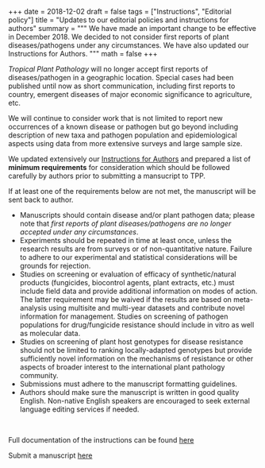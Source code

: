 +++
date = 2018-12-02
draft = false
tags = ["Instructions", "Editorial policy"]
title = "Updates to our editorial policies and instructions for authors"
summary = """
We have made an important change to be effective in December 2018. We decided to not consider first reports of plant diseases/pathogens under any circumstances. We have also updated our Instructions for Authors. 
"""
math = false
+++ 

*Tropical Plant Pathology* will no longer accept first reports of diseases/pathogen in a geographic location. Special cases had been published until now as short communication, including first reports to country, emergent diseases of major economic significance to agriculture, etc. 

We will continue to consider work that is not limited to report new occurrences of a known disease or pathogen but go beyond including description of new taxa and pathogen population and epidemiological aspects using data from more extensive surveys and large sample size.

We updated extensively our [Instructions for Authors](/instructions) and prepared a list of **minimum requirements** for consideration which should be  followed carefully by authors prior to submitting a mansucript to TPP. 

If at least one of the requirements below are not met, the manuscript will be sent back to author. 

<ul>

<li>Manuscripts should contain disease and/or plant pathogen data; please note that <i>first reports of plant diseases/pathogens are no longer accepted under any circumstances</I>.<br>

<li>Experiments should be repeated in time at least once, unless the research results are from surveys or of non-quantitative nature. Failure to adhere to our experimental and statistical considerations will be grounds for rejection.<br>

<li>Studies on screening or evaluation of efficacy of synthetic/natural products (fungicides, biocontrol agents, plant extracts, etc.) must include field data and provide additional information on modes of action. The latter requirement may be waived if the results are based on meta-analysis using multisite and multi-year datasets and contribute novel information for management. Studies on screening of pathogen populations for drug/fungicide resistance should include in vitro as well as molecular data.<br>

<li>Studies on screening of plant host genotypes for disease resistance should  not be limited to ranking locally-adapted genotypes but provide sufficiently novel information on the mechanisms of resistance or other aspects of broader interest to the international plant pathology community.<br>

<li>Submissions must adhere to the manuscript formatting guidelines. 

<li>Authors should make sure the manuscript is written in good quality English. Non-native English speakers are encouraged to seek external language editing services if needed. </li></ul>

<br>

Full documentation of the instructions can be found [here](/instructions/)

Submit a manuscript [here](https://www.editorialmanager.com/tppa/default.aspx)

<br>







